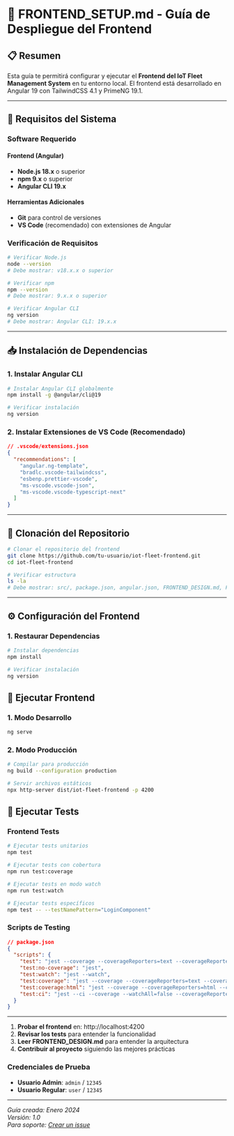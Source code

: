 # 🎨 FRONTEND_SETUP.md - Guía de Despliegue del Frontend

## 📋 Resumen

Esta guía te permitirá configurar y ejecutar el **Frontend del IoT Fleet Management System** en tu entorno local. El frontend está desarrollado en Angular 19 con TailwindCSS 4.1 y PrimeNG 19.1.

---

## 🎯 Requisitos del Sistema

### Software Requerido

#### **Frontend (Angular)**
- **Node.js 18.x** o superior
- **npm 9.x** o superior
- **Angular CLI 19.x**

#### **Herramientas Adicionales**
- **Git** para control de versiones
- **VS Code** (recomendado) con extensiones de Angular

### Verificación de Requisitos

```bash
# Verificar Node.js
node --version
# Debe mostrar: v18.x.x o superior

# Verificar npm
npm --version
# Debe mostrar: 9.x.x o superior

# Verificar Angular CLI
ng version
# Debe mostrar: Angular CLI: 19.x.x
```

---

## 📥 Instalación de Dependencias


### 1. **Instalar Angular CLI**

```bash
# Instalar Angular CLI globalmente
npm install -g @angular/cli@19

# Verificar instalación
ng version
```

### 2. **Instalar Extensiones de VS Code (Recomendado)**

```json
// .vscode/extensions.json
{
  "recommendations": [
    "angular.ng-template",
    "bradlc.vscode-tailwindcss",
    "esbenp.prettier-vscode",
    "ms-vscode.vscode-json",
    "ms-vscode.vscode-typescript-next"
  ]
}
```

---

## 📁 Clonación del Repositorio

```bash
# Clonar el repositorio del frontend
git clone https://github.com/tu-usuario/iot-fleet-frontend.git
cd iot-fleet-frontend

# Verificar estructura
ls -la
# Debe mostrar: src/, package.json, angular.json, FRONTEND_DESIGN.md, FRONTEND_SETUP.md
```

---

## ⚙️ Configuración del Frontend

### 1. **Restaurar Dependencias**

```bash
# Instalar dependencias
npm install

# Verificar instalación
ng version
```

## 🚀 Ejecutar Frontend

### 1. **Modo Desarrollo**

```bash
ng serve 
```

### 2. **Modo Producción**

```bash
# Compilar para producción
ng build --configuration production

# Servir archivos estáticos
npx http-server dist/iot-fleet-frontend -p 4200
```


## 🧪 Ejecutar Tests

### Frontend Tests

```bash
# Ejecutar tests unitarios
npm test

# Ejecutar tests con cobertura
npm run test:coverage

# Ejecutar tests en modo watch
npm run test:watch

# Ejecutar tests específicos
npm test -- --testNamePattern="LoginComponent"
```

### Scripts de Testing

```json
// package.json
{
  "scripts": {
    "test": "jest --coverage --coverageReporters=text --coverageReporters=text-summary --verbose",
    "test:no-coverage": "jest",
    "test:watch": "jest --watch",
    "test:coverage": "jest --coverage --coverageReporters=text --coverageReporters=text-summary --verbose",
    "test:coverage:html": "jest --coverage --coverageReporters=html --coverageReporters=text-summary",
    "test:ci": "jest --ci --coverage --watchAll=false --coverageReporters=text-summary --coverageReporters=lcov"
  }
}
```

---







1. **Probar el frontend** en: http://localhost:4200
2. **Revisar los tests** para entender la funcionalidad
3. **Leer FRONTEND_DESIGN.md** para entender la arquitectura
4. **Contribuir al proyecto** siguiendo las mejores prácticas

### Credenciales de Prueba

- **Usuario Admin**: `admin` / `12345`
- **Usuario Regular**: `user` / `12345`

---

*Guía creada: Enero 2024*  
*Versión: 1.0*  
*Para soporte: [Crear un issue](https://github.com/tu-usuario/iot-fleet-frontend/issues)*
